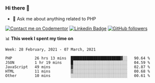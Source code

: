 ### Hi there 👋

<!--
**mustafaculban/mustafaculban** is a ✨ _special_ ✨ repository because its `README.md` (this file) appears on your GitHub profile.

Here are some ideas to get you started:

- 🌱 I’m currently learning ...
- 👯 I’m looking to collaborate on ...
- 🤔 I’m looking for help with ...
- 📫 How to reach me: ...
- 😄 Pronouns: ...
- ⚡ Fun fact: ...

-->
- 💬 Ask me about anything related to PHP

[![Contact me on Codementor](https://www.codementor.io/m-badges/karamusluk/book-session.svg)](https://www.codementor.io/@karamusluk?refer=badge)
[![Linkedin Badge](https://img.shields.io/badge/-Mustafa%20Culban-blue?style=social&logo=Linkedin&logoColor=blue&link=https://www.linkedin.com/in/mustafaculban/)](https://www.linkedin.com/in/mustafaculban/) 
[![GitHub followers](https://img.shields.io/github/followers/karamusluk?label=Follow&style=social)](https://github.com/karamusluk/?tab=follow)


📊 **This week I spent my time on**
<!--START_SECTION:waka-->
```text
Week: 28 February, 2021 - 07 March, 2021

PHP          26 hrs 13 mins  ██████████████████████▓░░   90.64 % 
JSON         1 hr 19 mins    █░░░░░░░░░░░░░░░░░░░░░░░░   04.59 % 
JavaScript   49 mins         ▓░░░░░░░░░░░░░░░░░░░░░░░░   02.87 % 
HTML         11 mins         ▒░░░░░░░░░░░░░░░░░░░░░░░░   00.68 % 
Other        10 mins         ░░░░░░░░░░░░░░░░░░░░░░░░░   00.61 % 
```
<!--END_SECTION:waka-->


